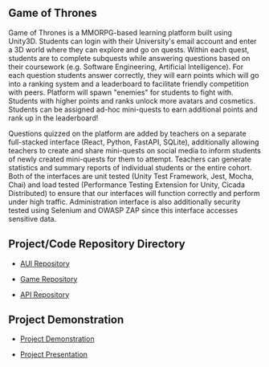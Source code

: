 ## Game of Thrones

Game of Thrones is a MMORPG-based learning platform built using Unity3D. Students can login with their University's email account and enter a 3D world where they can explore and go on quests. Within each quest, students are to complete subquests while answering questions based on their coursework (e.g. Software Engineering, Artificial Intelligence). For each question students answer correctly, they will earn points which will go into a ranking system and a leaderboard to facilitate friendly competition with peers. Platform will spawn "enemies" for students to fight with. Students with higher points and ranks unlock more avatars and cosmetics. Students can be assigned ad-hoc mini-quests to earn additional points and rank up in the leaderboard! 

Questions quizzed on the platform are added by teachers on a separate full-stacked interface (React, Python, FastAPI, SQLite), additionally allowing teachers to create and share mini-quests on social media to inform students of newly created mini-quests for them to attempt. Teachers can generate statistics and summary reports of individual students or the entire cohort. Both of the interfaces are unit tested (Unity Test Framework, Jest, Mocha, Chai) and load tested (Performance Testing Extension for Unity, Cicada Distributed) to ensure that our interfaces will function correctly and perform under high traffic. Administration interface is also additionally security tested using Selenium and OWASP ZAP since this interface accesses sensitive data.

## Project/Code Repository Directory

- [AUI Repository](https://github.com/ernestang98/ssad-aui)

- [Game Repository](https://github.com/ernestang98/ssad-game)

- [API Repository](https://github.com/ernestang98/ssad-api)

## Project Demonstration

- [Project Demonstration](https://www.youtube.com/watch?v=8fV7pFWjwcU)

- [Project Presentation](https://www.youtube.com/watch?v=9UDTRUR-dSk) 
